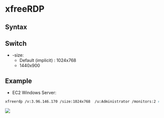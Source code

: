 # xfreeRDP

## Syntax

## Switch
* -size: 
  * Default (implicit) : 1024x768
  * 1440x900

## Example
* EC2 Windows Server:
````bash
xfreerdp /v:3.96.146.170 /size:1024x768  /u:Administrator /monitors:2 #rdp-WS2019
````
[<img src="blob:https://imgur.com/e1b9da66-cc55-4a9d-8e95-9d8e74bb39e9">](blob:https://imgur.com/e1b9da66-cc55-4a9d-8e95-9d8e74bb39e9)
